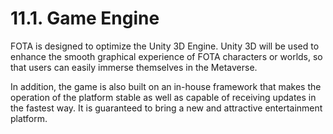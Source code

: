 # 11.1. Game Engine

FOTA is designed to optimize the Unity 3D Engine. Unity 3D will be used to enhance the smooth graphical experience of FOTA characters or worlds, so that users can easily immerse themselves in the Metaverse.&#x20;

In addition, the game is also built on an in-house framework that makes the operation of the platform stable as well as capable of receiving updates in the fastest way. It is guaranteed to bring a new and attractive entertainment platform.
